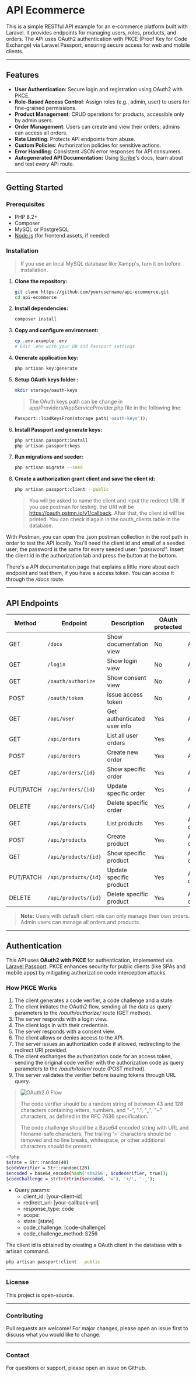 # API Ecommerce

This is a simple RESTful API example for an e-commerce platform built with Laravel. It provides endpoints for managing users, roles, products, and orders. The API uses OAuth2 authentication with PKCE (Proof Key for Code Exchange) via Laravel Passport, ensuring secure access for web and mobile clients.

---

## Features

- **User Authentication**: Secure login and registration using OAuth2 with PKCE.
- **Role-Based Access Control**: Assign roles (e.g., admin, user) to users for fine-grained permissions.
- **Product Management**: CRUD operations for products, accessible only by admin users.
- **Order Management**: Users can create and view their orders; admins can access all orders.
- **Rate Limiting**: Protects API endpoints from abuse.
- **Custom Policies**: Authorization policies for sensitive actions.
- **Error Handling**: Consistent JSON error responses for API consumers.
- **Autogenerated API Documentation:** Using [Scribe](https://scribe.knuckles.wtf/laravel/)'s docs, learn about and test every API route.

---

## Getting Started

### Prerequisites

- PHP 8.2+
- Composer
- MySQL or PostgreSQL
- [Node.js](https://nodejs.org/) (for frontend assets, if needed)

### Installation

>If you use an local MySQL database like Xampp's, turn it on before installation.

1. **Clone the repository:**
   ```sh
   git clone https://github.com/yourusername/api-ecommerce.git
   cd api-ecommerce
   ```

2. **Install dependencies:**
   ```sh
   composer install
   ```

3. **Copy and configure environment:**
   ```sh
   cp .env.example .env
   # Edit .env with your DB and Passport settings
   ```

4. **Generate application key:**
   ```sh
   php artisan key:generate
   ```

5. **Setup OAuth keys folder :**
   ```sh
   mkdir storage/oauth-keys
   ```
   >The OAuth keys path can be change in app/Providers/AppServiceProvider.php file in the following line:
   ```php
   Passport::loadKeysFrom(storage_path('oauth-keys'));
   ```

6. **Install Passport and generate keys:**
   ```sh
   php artisan passport:install
   php artisan passport:keys
   ```
   
7. **Run migrations and seeder:**
   ```sh
   php artisan migrate --seed
   ```

8. **Create a authorization grant client and save the client id:**
   ```sh
   php artisan passport:client --public
   ```
   >You will be asked to name the client and input the redirect URI. If you use postman for testing, the URI will be https://oauth.pstmn.io/v1/callback. 
   >After that, the client id will be printed. You can check it again in the oauth_clients table in the database.
   
With Postman, you can open the .json postman collection in the root path in order to test the API locally. You'll need the client id and email of a seeded user; the password is the same for every seeded user: _"password"_. Insert the client id in the authorization tab and press the button at the bottom.

There's a API documentation page that explains a little more about each endpoint and test them, if you have a access token. You can access it through the _/docs_ route.
    
---

## API Endpoints

| Method | Endpoint            | Description                        | OAuth protected | Role         |
|--------|---------------------|------------------------------------|-----------------|--------------|
| GET    | `/docs`             | Show documentation view            | No              | Any          |
| GET    | `/login`            | Show login view                    | No              | Any          |
| GET    | `/oauth/authorize`  | Show consent view                  | No              | Any          |
| POST   | `/oauth/token`      | Issue access token                 | No              | Any          |
| GET    | `/api/user`         | Get authenticated user info        | Yes             | Any          |
| GET    | `/api/orders`       | List all user orders               | Yes             | Any          |
| POST   | `/api/orders`       | Create new order                   | Yes             | Any          |
| GET    | `/api/orders/{id}`  | Show specific order                | Yes             | Any          |
| PUT/PATCH | `/api/orders/{id}` | Update specific order            | Yes             | Any          |
| DELETE | `/api/orders/{id}`  | Delete specific order              | Yes             | Any          |
| GET    | `/api/products`     | List products                      | Yes             | Admin only   |
| POST   | `/api/products`     | Create product                     | Yes             | Admin only   |
| GET    | `/api/products/{id}` | Show specific product             | Yes             | Admin only   |
| PUT/PATCH | `/api/products/{id}` | Update specific product        | Yes             | Admin only   |
| DELETE | `/api/products/{id}`  | Delete specific product          | Yes             | Admin only   |

> **Note:** Users with default client role can only manage their own orders. Admin users can manage all orders and products.

---
    
## Authentication

This API uses **OAuth2 with PKCE** for authentication, implemented via [Laravel Passport](https://laravel.com/docs/12.x/passport#code-grant-pkce). PKCE enhances security for public clients (like SPAs and mobile apps) by mitigating authorization code interception attacks.

### How PKCE Works

1. The client generates a code verifier, a code challenge and a state.
2. The client initiates the OAuth2 flow, sending all the data as query parameters to the _/oauth/authorize/_ route (GET method).
3. The server responds with a login view.
4. The client logs in with their credentials.
5. The server responds with a consent view.
6. The client allows or denies access to the API.
8. The server issues an authorization code if allowed, redirecting to the redirect URI provided.
9. The client exchanges the authorization code for an access token, sending the original code verifier with the authorization code as query parameters to the _/oauth/token/_ route (POST method).
10. The server validates the verifier before issuing tokens through URL query.

>![OAuth2.0 Flow](https://github.com/user-attachments/assets/ba9a185a-7706-4872-bc5c-36dfe5f4eb69)
>
>The code verifier should be a random string of between 43 and 128 characters containing letters, numbers, and "-", ".", "_", "~" characters, as defined in the RFC 7636 specification.
>
>The code challenge should be a Base64 encoded string with URL and filename-safe characters. The trailing '=' characters should be removed and no line breaks, whitespace, or other additional characters should be present.

```sh
<?php
$state = Str::random(40)
$codeVerifier = Str::random(128)
$encoded = base64_encode(hash('sha256', $codeVerifier, true));
$codeChallenge = strtr(rtrim($encoded, '='), '+/', '-_');
```

- Query params:
    - client_id: [your-client-id]
    - redirect_uri: [your-callback-uri]
    - response_type: code
    - scope:
    - state: [state]
    - code_challenge: [code-challenge]
    - code_challenge_method: S256

The client id is obtained by creating a OAuth client in the database with a artisan command.
```sh
php artisan passport:client --public
```

---

### License

This project is open-source.

---

### Contributing

Pull requests are welcome! For major changes, please open an issue first to discuss what you would like to change.

---

### Contact

For questions or support, please open an issue on GitHub.
